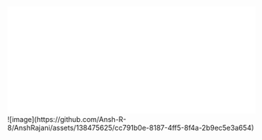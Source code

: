 <img src="https://raw.githubusercontent.com/Ansh-R-8/AnshRajani/7e657fdfd4cd179c000cab38a3460c0873ebf832/svg.svg" alt="Hey, I'm Ansh"/>
![image](https://github.com/Ansh-R-8/AnshRajani/assets/138475625/cc791b0e-8187-4ff5-8f4a-2b9ec5e3a654)



